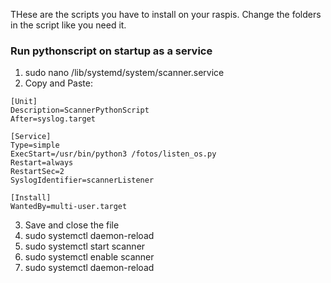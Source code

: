 THese are the scripts you have to install on your raspis.
Change the folders in the script like you need it.


### Run pythonscript on startup as a service
1. sudo nano /lib/systemd/system/scanner.service
2. Copy and Paste:
```
[Unit]
Description=ScannerPythonScript
After=syslog.target

[Service]
Type=simple
ExecStart=/usr/bin/python3 /fotos/listen_os.py
Restart=always
RestartSec=2
SyslogIdentifier=scannerListener

[Install]
WantedBy=multi-user.target

```

3. Save and close the file
4. sudo systemctl daemon-reload
5. sudo systemctl start scanner
6. sudo systemctl enable scanner
7. sudo systemctl daemon-reload
